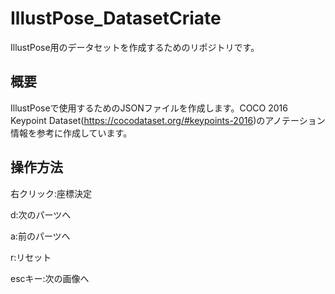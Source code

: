# IllustPose_DatasetCriate
IllustPose用のデータセットを作成するためのリポジトリです。

## 概要
IllustPoseで使用するためのJSONファイルを作成します。COCO 2016 Keypoint Dataset(<https://cocodataset.org/#keypoints-2016>)のアノテーション情報を参考に作成しています。

## 操作方法
右クリック:座標決定

d:次のパーツへ

a:前のパーツへ

r:リセット 

escキー:次の画像へ
